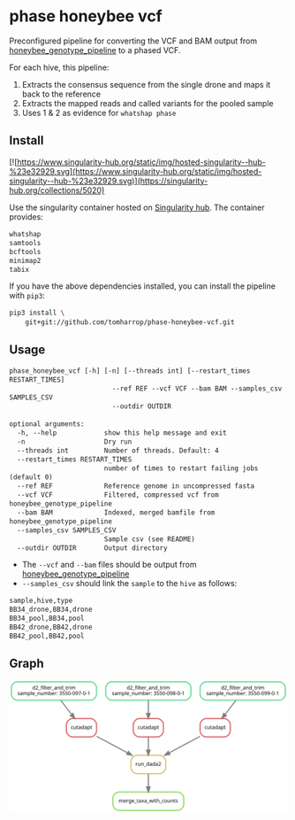 # phase honeybee vcf

Preconfigured pipeline for converting the VCF and BAM output from [honeybee_genotype_pipeline](https://github.com/tomharrop/honeybee-genotype-pipeline) to a phased VCF.

For each hive, this pipeline:

1. Extracts the consensus sequence from the single drone and maps it back to the reference
2. Extracts the mapped reads and called variants for the pooled sample
3. Uses 1 & 2 as evidence for `whatshap phase` 

## Install

[![https://www.singularity-hub.org/static/img/hosted-singularity--hub-%23e32929.svg](https://www.singularity-hub.org/static/img/hosted-singularity--hub-%23e32929.svg)](https://singularity-hub.org/collections/5020)

Use the singularity container hosted on [Singularity hub](https://singularity-hub.org/collections/5020). The container provides:

```
whatshap
samtools
bcftools
minimap2
tabix
```

If you have the above dependencies installed, you can install the pipeline with `pip3`:

```bash
pip3 install \
    git+git://github.com/tomharrop/phase-honeybee-vcf.git
```

## Usage

```
phase_honeybee_vcf [-h] [-n] [--threads int] [--restart_times RESTART_TIMES]
                          --ref REF --vcf VCF --bam BAM --samples_csv SAMPLES_CSV
                          --outdir OUTDIR

optional arguments:
  -h, --help            show this help message and exit
  -n                    Dry run
  --threads int         Number of threads. Default: 4
  --restart_times RESTART_TIMES
                        number of times to restart failing jobs (default 0)
  --ref REF             Reference genome in uncompressed fasta
  --vcf VCF             Filtered, compressed vcf from honeybee_genotype_pipeline
  --bam BAM             Indexed, merged bamfile from honeybee_genotype_pipeline
  --samples_csv SAMPLES_CSV
                        Sample csv (see README)
  --outdir OUTDIR       Output directory
```

- The `--vcf` and `--bam` files should be output from [honeybee_genotype_pipeline](https://github.com/tomharrop/honeybee-genotype-pipeline)
- `--samples_csv` should link the `sample` to the `hive` as follows:

```
sample,hive,type
BB34_drone,BB34,drone
BB34_pool,BB34,pool
BB42_drone,BB42,drone
BB42_pool,BB42,pool
```

## Graph

![](graph.svg)
